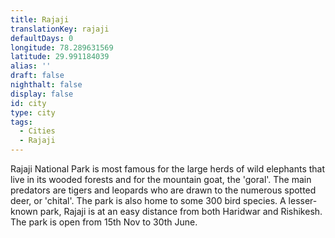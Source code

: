 ```yaml
---
title: Rajaji
translationKey: rajaji
defaultDays: 0
longitude: 78.289631569
latitude: 29.991184039
alias: ''
draft: false
nighthalt: false
display: false
id: city
type: city
tags:
  - Cities
  - Rajaji
---
```

Rajaji National Park is most famous for the large herds of wild elephants that live in its wooded forests and for the mountain goat, the 'goral'. The main predators are tigers and leopards who are drawn to the numerous spotted deer, or 'chital'. The park is also home to some 300 bird species. A lesser-known park, Rajaji is at an easy distance from both Haridwar and Rishikesh. The park is open from 15th Nov to 30th June.